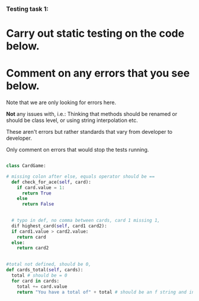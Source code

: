 ### Testing task 1:

# Carry out static testing on the code below.
# Comment on any errors that you see below.

Note that we are only looking for errors here.

**Not** any issues with, i.e.: 
Thinking that methods should be renamed or should be class level, or using string interpolation etc. 

These aren't errors but rather standards that vary from developer to developer. 

Only comment on errors that would stop the tests running.

```python

class CardGame:

# missing colon after else, equals operator should be == 
  def check_for_ace(self, card):
    if card.value = 1:
      return True
    else
      return False
   

  # typo in def, no comma between cards, card 1 missing 1, 
  dif highest_card(self, card1 card2):
  if card1.value > card2.value:
    return card
  else:
    return card2
  

#total not defined, should be 0, 
def cards_total(self, cards):
  total # should be = 0 
  for card in cards:
    total += card.value
    return "You have a total of" + total # should be an f string and indented 
  
```
